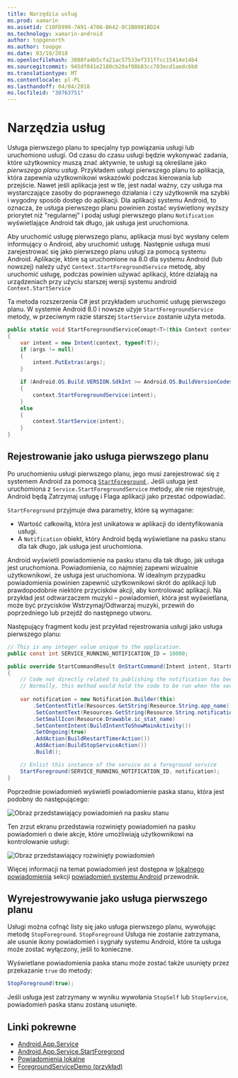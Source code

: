 ```yaml
---
title: Narzędzia usług
ms.prod: xamarin
ms.assetid: C10FD999-7A91-4708-B642-0C1B0901BD24
ms.technology: xamarin-android
author: topgenorth
ms.author: toopge
ms.date: 03/19/2018
ms.openlocfilehash: 3088fa4b5cfa21ac57533ef331ffcc15414e14b4
ms.sourcegitcommit: 945df041e2180cb20af08b83cc703ecd1aedc6b0
ms.translationtype: MT
ms.contentlocale: pl-PL
ms.lasthandoff: 04/04/2018
ms.locfileid: "30763751"
---
```

# <a name="foreground-services"></a>Narzędzia usług

Usługa pierwszego planu to specjalny typ powiązania usługi lub uruchomiono usługi. Od czasu do czasu usługi będzie wykonywać zadania, które użytkownicy muszą znać aktywnie, te usługi są określane jako _pierwszego planu usług_. Przykładem usługi pierwszego planu to aplikacja, która zapewnia użytkownikowi wskazówki podczas kierowania lub przejście. Nawet jeśli aplikacja jest w tle, jest nadal ważny, czy usługa ma wystarczające zasoby do poprawnego działania i czy użytkownik ma szybki i wygodny sposób dostęp do aplikacji. Dla aplikacji systemu Android, to oznacza, że usługa pierwszego planu powinien zostać wyświetlony wyższy priorytet niż "regularnej" i podaj usługi pierwszego planu `Notification` wyświetlające Android tak długo, jak usługa jest uruchomiona.
 
Aby uruchomić usługę pierwszego planu, aplikacja musi być wysłany celem informujący o Android, aby uruchomić usługę. Następnie usługa musi zarejestrować się jako pierwszego planu usługi za pomocą systemu Android. Aplikacje, które są uruchomione na 8.0 dla systemu Android (lub nowszej) należy użyć `Context.StartForegroundService` metodę, aby uruchomić usługę, podczas powinien używać aplikacji, które działają na urządzeniach przy użyciu starszej wersji systemu android `Context.StartService`

Ta metoda rozszerzenia C# jest przykładem uruchomić usługę pierwszego planu. W systemie Android 8.0 i nowsze użyje `StartForegroundService` metody, w przeciwnym razie starszej `StartService` zostanie użyta metoda.  

```csharp
public static void StartForegroundServiceComapt<T>(this Context context, Bundle args = null) where T : Service
{
    var intent = new Intent(context, typeof(T));
    if (args != null) 
    {
        intent.PutExtras(args);
    }

    if (Android.OS.Build.VERSION.SdkInt >= Android.OS.BuildVersionCodes.O)
    {
        context.StartForegroundService(intent);
    }
    else
    {
        context.StartService(intent);
    }
}
```

## <a name="registering-as-a-foreground-service"></a>Rejestrowanie jako usługa pierwszego planu

Po uruchomieniu usługi pierwszego planu, jego musi zarejestrować się z systemem Android za pomocą [ `StartForeground` ](https://developer.xamarin.com/api/member/Android.App.Service.StartForeground/p/System.Int32/Android.App.Notification/). Jeśli usługa jest uruchomiona z `Service.StartForegroundService` metody, ale nie rejestruje, Android będą Zatrzymaj usługę i Flaga aplikacji jako przestać odpowiadać.

`StartForeground` przyjmuje dwa parametry, które są wymagane:
 
* Wartość całkowitą, która jest unikatowa w aplikacji do identyfikowania usługi.
* A `Notification` obiekt, który Android będą wyświetlane na pasku stanu dla tak długo, jak usługa jest uruchomiona.

Android wyświetli powiadomienie na pasku stanu dla tak długo, jak usługa jest uruchomiona. Powiadomienia, co najmniej zapewni wizualnie użytkownikowi, że usługa jest uruchomiona. W idealnym przypadku powiadomienia powinien zapewnić użytkownikowi skrót do aplikacji lub prawdopodobnie niektóre przycisków akcji, aby kontrolować aplikacji. Na przykład jest odtwarzaczem muzyki &ndash; powiadomień, która jest wyświetlana, może być przycisków Wstrzymaj/Odtwarzaj muzyki, przewiń do poprzedniego lub przejdź do następnego utworu. 

Następujący fragment kodu jest przykład rejestrowania usługi jako usługa pierwszego planu:   

```csharp
// This is any integer value unique to the application.
public const int SERVICE_RUNNING_NOTIFICATION_ID = 10000;

public override StartCommandResult OnStartCommand(Intent intent, StartCommandFlags flags, int startId)
{
    // Code not directly related to publishing the notification has been omitted for clarity.
    // Normally, this method would hold the code to be run when the service is started.
    
    var notification = new Notification.Builder(this)
        .SetContentTitle(Resources.GetString(Resource.String.app_name))
        .SetContentText(Resources.GetString(Resource.String.notification_text))
        .SetSmallIcon(Resource.Drawable.ic_stat_name)
        .SetContentIntent(BuildIntentToShowMainActivity())
        .SetOngoing(true)
        .AddAction(BuildRestartTimerAction())
        .AddAction(BuildStopServiceAction())
        .Build();

    // Enlist this instance of the service as a foreground service
    StartForeground(SERVICE_RUNNING_NOTIFICATION_ID, notification);
}
```

Poprzednie powiadomień wyświetli powiadomienie paska stanu, która jest podobny do następującego:

![Obraz przedstawiający powiadomień na pasku stanu](foreground-services-images/foreground-services-01.png "obraz przedstawiający powiadomień na pasku stanu")

Ten zrzut ekranu przedstawia rozwinięty powiadomień na pasku powiadomień o dwie akcje, które umożliwiają użytkownikowi na kontrolowanie usługi:

![Obraz przedstawiający rozwinięty powiadomień](foreground-services-images/foreground-services-02.png "obraz przedstawiający rozwinięty powiadomień.")

Więcej informacji na temat powiadomień jest dostępna w [lokalnego powiadomienia](~/android/app-fundamentals/notifications/local-notifications.md) sekcji [powiadomień systemu Android](~/android/app-fundamentals/notifications/index.md) przewodnik.

## <a name="unregistering-as-a-foreground-service"></a>Wyrejestrowywanie jako usługa pierwszego planu

Usługi można cofnąć listy się jako usługa pierwszego planu, wywołując metodę `StopForeground`. `StopForeground` Usługa nie zostanie zatrzymana, ale usunie ikony powiadomień i sygnały systemu Android, które ta usługa może zostać wyłączony, jeśli to konieczne.

Wyświetlane powiadomienia paska stanu może zostać także usunięty przez przekazanie `true` do metody: 

```csharp
StopForeground(true);
```

Jeśli usługa jest zatrzymany w wyniku wywołania `StopSelf` lub `StopService`, powiadomień paska stanu zostaną usunięte.

## <a name="related-links"></a>Linki pokrewne

- [Android.App.Service](https://developer.xamarin.com/api/type/Android.App.Service/)
- [Android.App.Service.StartForegrond](https://developer.xamarin.com/api/member/Android.App.Service.StartForeground/p/System.Int32/Android.App.Notification/)
- [Powiadomienia lokalne](~/android/app-fundamentals/notifications/local-notifications.md)
- [ForegroundServiceDemo (przykład)](https://developer.xamarin.com/samples/monodroid/ApplicationFundamentals/ServiceSamples/ForegroundServiceDemo/)
